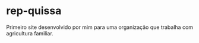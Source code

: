 # rep-quissa
Primeiro site desenvolvido por mim para uma organização que trabalha com agricultura familiar.
